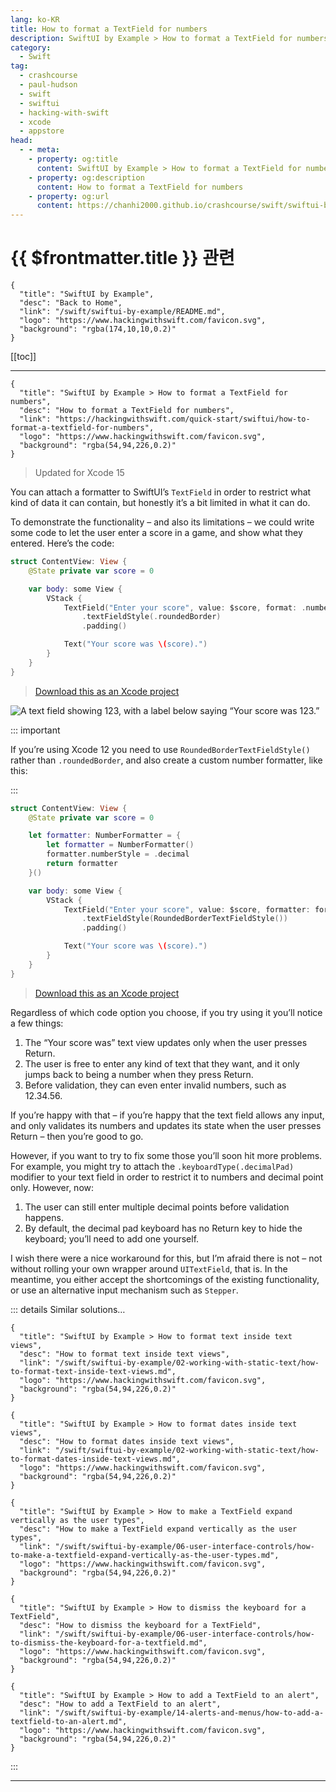 ```yaml
---
lang: ko-KR
title: How to format a TextField for numbers
description: SwiftUI by Example > How to format a TextField for numbers
category:
  - Swift
tag: 
  - crashcourse
  - paul-hudson
  - swift
  - swiftui
  - hacking-with-swift
  - xcode
  - appstore
head:
  - - meta:
    - property: og:title
      content: SwiftUI by Example > How to format a TextField for numbers
    - property: og:description
      content: How to format a TextField for numbers
    - property: og:url
      content: https://chanhi2000.github.io/crashcourse/swift/swiftui-by-example/06-user-interface-controls/how-to-format-a-textfield-for-numbers.html
---
```


# {{ $frontmatter.title }} 관련

```component VPCard
{
  "title": "SwiftUI by Example",
  "desc": "Back to Home",
  "link": "/swift/swiftui-by-example/README.md",
  "logo": "https://www.hackingwithswift.com/favicon.svg",
  "background": "rgba(174,10,10,0.2)"
}
```

[[toc]]

---

```component VPCard
{
  "title": "SwiftUI by Example > How to format a TextField for numbers",
  "desc": "How to format a TextField for numbers",
  "link": "https://hackingwithswift.com/quick-start/swiftui/how-to-format-a-textfield-for-numbers",
  "logo": "https://www.hackingwithswift.com/favicon.svg",
  "background": "rgba(54,94,226,0.2)"
}
```

> Updated for Xcode 15

You can attach a formatter to SwiftUI’s `TextField` in order to restrict what kind of data it can contain, but honestly it’s a bit limited in what it can do.

To demonstrate the functionality – and also its limitations – we could write some code to let the user enter a score in a game, and show what they entered. Here’s the code:

```swift
struct ContentView: View {
    @State private var score = 0

    var body: some View {
        VStack {
            TextField("Enter your score", value: $score, format: .number)
                .textFieldStyle(.roundedBorder)
                .padding()

            Text("Your score was \(score).")
        }
    }
}
```

> [<FontIcon icon="fas fa-file-zipper"/>Download this as an Xcode project](https://www.hackingwithswift.com/files/projects/swiftui/how-to-format-a-textfield-for-numbers-1.zip)

![A text field showing 123, with a label below saying “Your score was 123.”](https://www.hackingwithswift.com/img/books/quick-start/swiftui/how-to-format-a-textfield-for-numbers-1~dark.png)

::: important

If you’re using Xcode 12 you need to use `RoundedBorderTextFieldStyle()` rather than `.roundedBorder`, and also create a custom number formatter, like this:

:::

```swift
struct ContentView: View {
    @State private var score = 0

    let formatter: NumberFormatter = {
        let formatter = NumberFormatter()
        formatter.numberStyle = .decimal
        return formatter
    }()

    var body: some View {
        VStack {
            TextField("Enter your score", value: $score, formatter: formatter)
                .textFieldStyle(RoundedBorderTextFieldStyle())
                .padding()

            Text("Your score was \(score).")
        }
    }
}
```

> [<FontIcon icon="fas fa-file-zipper"/>Download this as an Xcode project](https://www.hackingwithswift.com/files/projects/swiftui/how-to-format-a-textfield-for-numbers-2.zip)

Regardless of which code option you choose, if you try using it you’ll notice a few things:

1. The “Your score was” text view updates only when the user presses Return.
2. The user is free to enter any kind of text that they want, and it only jumps back to being a number when they press Return.
3. Before validation, they can even enter invalid numbers, such as 12.34.56.

If you’re happy with that – if you’re happy that the text field allows any input, and only validates its numbers and updates its state when the user presses Return – then you’re good to go.

However, if you want to try to fix some those you’ll soon hit more problems. For example, you might try to attach the `.keyboardType(.decimalPad)` modifier to your text field in order to restrict it to numbers and decimal point only. However, now:

1. The user can still enter multiple decimal points before validation happens.
2. By default, the decimal pad keyboard has no Return key to hide the keyboard; you’ll need to add one yourself.

I wish there were a nice workaround for this, but I’m afraid there is not – not without rolling your own wrapper around `UITextField`, that is. In the meantime, you either accept the shortcomings of the existing functionality, or use an alternative input mechanism such as `Stepper`.

::: details Similar solutions…

```component VPCard
{
  "title": "SwiftUI by Example > How to format text inside text views",
  "desc": "How to format text inside text views",
  "link": "/swift/swiftui-by-example/02-working-with-static-text/how-to-format-text-inside-text-views.md",
  "logo": "https://www.hackingwithswift.com/favicon.svg",
  "background": "rgba(54,94,226,0.2)"
}
```

```component VPCard
{
  "title": "SwiftUI by Example > How to format dates inside text views",
  "desc": "How to format dates inside text views",
  "link": "/swift/swiftui-by-example/02-working-with-static-text/how-to-format-dates-inside-text-views.md",
  "logo": "https://www.hackingwithswift.com/favicon.svg",
  "background": "rgba(54,94,226,0.2)"
}
```

```component VPCard
{
  "title": "SwiftUI by Example > How to make a TextField expand vertically as the user types",
  "desc": "How to make a TextField expand vertically as the user types",
  "link": "/swift/swiftui-by-example/06-user-interface-controls/how-to-make-a-textfield-expand-vertically-as-the-user-types.md",
  "logo": "https://www.hackingwithswift.com/favicon.svg",
  "background": "rgba(54,94,226,0.2)"
}
```

```component VPCard
{
  "title": "SwiftUI by Example > How to dismiss the keyboard for a TextField",
  "desc": "How to dismiss the keyboard for a TextField",
  "link": "/swift/swiftui-by-example/06-user-interface-controls/how-to-dismiss-the-keyboard-for-a-textfield.md",
  "logo": "https://www.hackingwithswift.com/favicon.svg",
  "background": "rgba(54,94,226,0.2)"
}
```

```component VPCard
{
  "title": "SwiftUI by Example > How to add a TextField to an alert",
  "desc": "How to add a TextField to an alert",
  "link": "/swift/swiftui-by-example/14-alerts-and-menus/how-to-add-a-textfield-to-an-alert.md",
  "logo": "https://www.hackingwithswift.com/favicon.svg",
  "background": "rgba(54,94,226,0.2)"
}
```

:::

---

<TagLinks />
